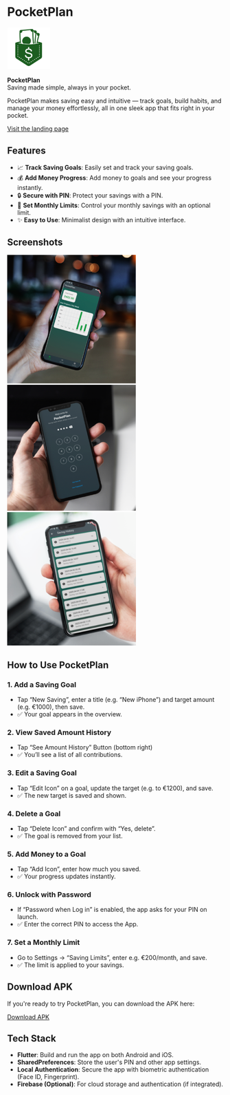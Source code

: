 # PocketPlan

<img src="assets/Icon.png" alt="Beschreibung" width="100">

**PocketPlan**  
Saving made simple, always in your pocket.

PocketPlan makes saving easy and intuitive — track goals, build habits, and manage your money effortlessly, all in one sleek app that fits right in your pocket.

[Visit the landing page](https://pocket-plan.vercel.app/)

## Features
- 📈 **Track Saving Goals**: Easily set and track your saving goals.
- 💰 **Add Money Progress**: Add money to goals and see your progress instantly.
- 🔒 **Secure with PIN**: Protect your savings with a PIN.
- 🎯 **Set Monthly Limits**: Control your monthly savings with an optional limit.
- ✨ **Easy to Use**: Minimalist design with an intuitive interface.

## Screenshots

<img src="assets/Mockup_HomePage.png" alt="Beschreibung" width="300">  
<img src="assets/Mockup_PinPage.png" alt="Beschreibung" width="300">
<img src="assets/Mockup_SavingHisotry.png" alt="Beschreibung" width="300">

## How to Use PocketPlan

### 1. Add a Saving Goal
- Tap “New Saving”, enter a title (e.g. “New iPhone”) and target amount (e.g. €1000), then save.
- ✅ Your goal appears in the overview.

### 2. View Saved Amount History
- Tap “See Amount History” Button (bottom right)
- ✅ You’ll see a list of all contributions.

### 3. Edit a Saving Goal
- Tap “Edit Icon” on a goal, update the target (e.g. to €1200), and save.
- ✅ The new target is saved and shown.

### 4. Delete a Goal
- Tap “Delete Icon” and confirm with “Yes, delete”.
- ✅ The goal is removed from your list.

### 5. Add Money to a Goal
- Tap “Add Icon”, enter how much you saved.
- ✅ Your progress updates instantly.

### 6. Unlock with Password
- If “Password when Log in” is enabled, the app asks for your PIN on launch.
- ✅ Enter the correct PIN to access the App.

### 7. Set a Monthly Limit
- Go to Settings → “Saving Limits”, enter e.g. €200/month, and save.
- ✅ The limit is applied to your savings.

## Download APK

If you're ready to try PocketPlan, you can download the APK here:

[Download APK](https://pocket-plan.vercel.app/download)

## Tech Stack

- **Flutter**: Build and run the app on both Android and iOS.
- **SharedPreferences**: Store the user's PIN and other app settings.
- **Local Authentication**: Secure the app with biometric authentication (Face ID, Fingerprint).
- **Firebase (Optional)**: For cloud storage and authentication (if integrated).
